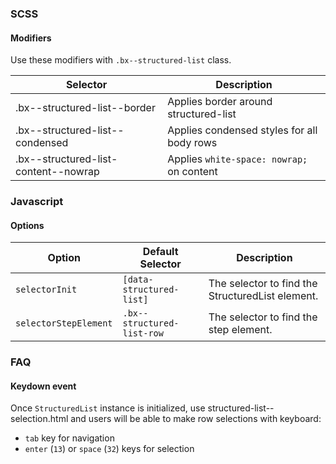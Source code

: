 ### SCSS

#### Modifiers

Use these modifiers with `.bx--structured-list` class.

| Selector                        | Description                                |
|---------------------------------|--------------------------------------------|
| .bx--structured-list--border    | Applies border around structured-list      |
| .bx--structured-list--condensed | Applies condensed styles for all body rows |
| .bx--structured-list-content--nowrap | Applies `white-space: nowrap;` on content |

### Javascript                                                                                                                                 

#### Options

| Option                | Default Selector                 | Description                                         |
|-----------------------|----------------------------------|-----------------------------------------------------|
| `selectorInit`        | `[data-structured-list]`                | The selector to find the StructuredList element. |
| `selectorStepElement` | `.bx--structured-list-row`             | The selector to find the step element.              |

### FAQ

#### Keydown event

Once `StructuredList` instance is initialized, use structured-list--selection.html and users will be able to make row selections with keyboard:

- `tab` key for navigation 
- `enter` (`13`) or `space` (`32`) keys for selection 

